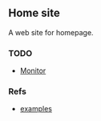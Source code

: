 ## Home site
A web site for homepage.

### TODO
* [Monitor](https://amplify.nginx.com/docs)

### Refs
* [examples](https://github.com/AliyunContainerService/serverless-k8s-examples/tree/master/ingress-alb)
